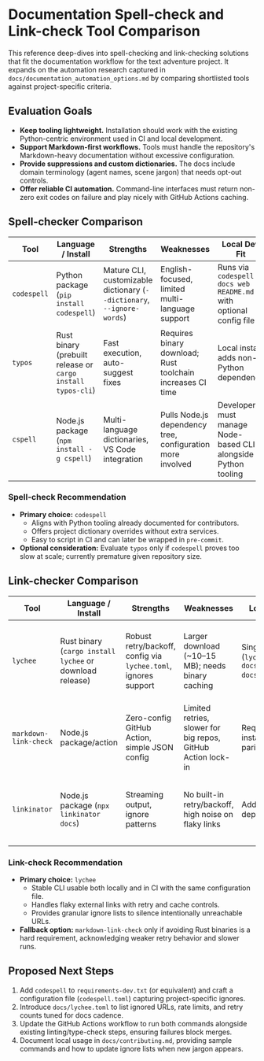 # Documentation Spell-check and Link-check Tool Comparison

This reference deep-dives into spell-checking and link-checking solutions that
fit the documentation workflow for the text adventure project. It expands on
the automation research captured in
`docs/documentation_automation_options.md` by comparing shortlisted tools
against project-specific criteria.

## Evaluation Goals

- **Keep tooling lightweight.** Installation should work with the existing
  Python-centric environment used in CI and local development.
- **Support Markdown-first workflows.** Tools must handle the repository's
  Markdown-heavy documentation without excessive configuration.
- **Provide suppressions and custom dictionaries.** The docs include domain
  terminology (agent names, scene jargon) that needs opt-out controls.
- **Offer reliable CI automation.** Command-line interfaces must return
  non-zero exit codes on failure and play nicely with GitHub Actions caching.

## Spell-checker Comparison

| Tool | Language / Install | Strengths | Weaknesses | Local Dev Fit | CI Integration | Notes |
| --- | --- | --- | --- | --- | --- | --- |
| `codespell` | Python package (`pip install codespell`) | Mature CLI, customizable dictionary (`--dictionary`, `--ignore-words`) | English-focused, limited multi-language support | Runs via `codespell docs web README.md` with optional config file | Simple GitHub Actions step or `pre-commit` hook | Minimal dependencies align with existing tooling stack |
| `typos` | Rust binary (prebuilt release or `cargo install typos-cli`) | Fast execution, auto-suggest fixes | Requires binary download; Rust toolchain increases CI time | Local install adds non-Python dependency | Needs caching of the binary or container setup | Attractive speed but heavier maintenance burden |
| `cspell` | Node.js package (`npm install -g cspell`) | Multi-language dictionaries, VS Code integration | Pulls Node.js dependency tree, configuration more involved | Developers must manage Node-based CLI alongside Python tooling | Requires Node.js install in CI job | Overlaps with frontend stack but adds complexity outside docs scope |

### Spell-check Recommendation

- **Primary choice:** `codespell`
  - Aligns with Python tooling already documented for contributors.
  - Offers project dictionary overrides without extra services.
  - Easy to script in CI and can later be wrapped in `pre-commit`.
- **Optional consideration:** Evaluate `typos` only if `codespell` proves too
  slow at scale; currently premature given repository size.

## Link-checker Comparison

| Tool | Language / Install | Strengths | Weaknesses | Local Dev Fit | CI Integration | Notes |
| --- | --- | --- | --- | --- | --- | --- |
| `lychee` | Rust binary (`cargo install lychee` or download release) | Robust retry/backoff, config via `lychee.toml`, ignores support | Larger download (~10–15 MB); needs binary caching | Single command (`lychee --config docs/lychee.toml docs`) | Popular GitHub Action exists; binary can be cached between runs | Handles HTTP status edge cases gracefully |
| `markdown-link-check` | Node.js package/action | Zero-config GitHub Action, simple JSON config | Limited retries, slower for big repos, GitHub Action lock-in | Requires Node install for local parity | Works as dedicated workflow job but less flexible | Better suited for purely GitHub-hosted automation |
| `linkinator` | Node.js package (`npx linkinator docs`) | Streaming output, ignore patterns | No built-in retry/backoff, high noise on flaky links | Adds Node CLI dependency | Needs Node setup; lacks first-class GitHub Action | Works best when repo already standardizes on Node tooling |

### Link-check Recommendation

- **Primary choice:** `lychee`
  - Stable CLI usable both locally and in CI with the same configuration file.
  - Handles flaky external links with retry and cache controls.
  - Provides granular ignore lists to silence intentionally unreachable URLs.
- **Fallback option:** `markdown-link-check` only if avoiding Rust binaries is a
  hard requirement, acknowledging weaker retry behavior and slower runs.

## Proposed Next Steps

1. Add `codespell` to `requirements-dev.txt` (or equivalent) and craft a
   configuration file (`codespell.toml`) capturing project-specific ignores.
2. Introduce `docs/lychee.toml` to list ignored URLs, rate limits, and retry
   counts tuned for docs cadence.
3. Update the GitHub Actions workflow to run both commands alongside existing
   linting/type-check steps, ensuring failures block merges.
4. Document local usage in `docs/contributing.md`, providing sample commands and
   how to update ignore lists when new jargon appears.

